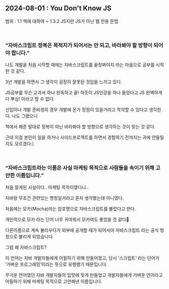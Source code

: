 ## 2024-08-01 : You Don't Know JS

범위 : 1.1 책에 대하여 ~ 1.3.2 JS지만 JS가 아닌 웹 전용 문법

<br />

### “자바스크립트 정복은 목적지가 되어서는 안 되고, 바라봐야 할 방향이 되어야 합니다.”

나도 개발을 처음 시작할 때에는 자바스크립트를 끝장봐야지 라는 마음으로 공부를 시작한 것 같다.

3년 개발을 하면서 그 생각이 굉장히 잘못된 것임을 느끼고 있다.

JS공부를 무슨 교과서 하나 완독하고 끝! 하듯이 JS인강을 하나 들었다고 JS 완벽하게 다 뿌심! 이라고 할 수 없다.

신입이나 개발 준비생의 경우 개발에 몬가 정점이 있을거라고 착각할 수 있다고 생각한다. 나도 그랬으니

책에서 해준 말대로 정복이 아닌 바라봐야 할 방향으로 생각하는 것이 맞는 것 같다.

근데 이걸 본인이 일을 하거나 사이드프로젝트를 하면서 경험하기 전까지는 귀에 안들릴지도 모르겠다:)

<br />

### “자바스크립트라는 이름은 사실 마케팅 목적으로 사람들을 속이기 위해 고안한 이름입니다.”

처음 알게된 사실이다.. 마케팅 목적이였다니..

자바랑 무조건 관련있는 명칭일거라고 혼자 생각했는데 아니였다.

처음에는 모카(Mocha)라는 암호명으로 자바스크립트를 불렀다고 한다.

개인적으로 모카 라는 단어 너무 귀여워서 모카여도 좋았을 것 같다🙂

다른이름으로 계속 불리우다가 외부에 공개할 때가 되어서야 자바스크립트 라는 공식 명칭으로 불리게 되었습니다.

그럼 왜 자바스크립트?

이 언어는 자바 개발자들에게 어필하기 위해 만들어졌고, 당시 ‘스크립트’ 라는 단어가 ‘가벼운 프로그래밍’이라는 뜻으로 유행했기 때문입니다.

무거운 언어였던 자바 개발자들의 입맛에 맞게 만들었고 개발자들에게 가벼운 언어라고 어필하기 위해 마케팅 목적으로 고안해낸 이름입니다.